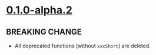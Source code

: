 # [0.1.0-alpha.2]

## BREAKING CHANGE

- All deprecated functions (without `xxxShort`) are deleted.

[0.1.0-alpha.2]: https://github.com/AccelByte/accelbyte-go-modular-sdk/compare/eventlog-sdk/0.1.0-alpha.1..0.1.0-alpha.2
